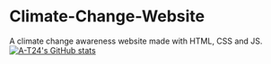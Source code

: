 # Climate-Change-Website
A climate change awareness website made with HTML, CSS and JS.
[![A-T24's GitHub stats](https://github-readme-stats.vercel.app/api?username=anuraghazra)](https://github.com/anuraghazra/github-readme-stats)
